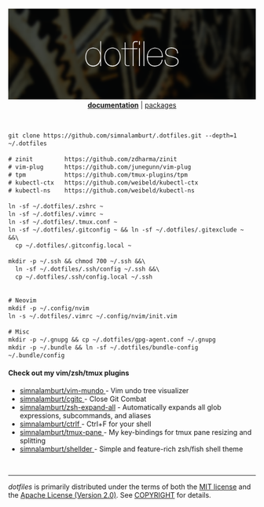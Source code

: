 <p align=center>
  <a href="https://github.com/simnalamburt">
    <img alt="dotfiles" src="https://raw.githubusercontent.com/simnalamburt/i/master/.dotfiles/logo.png">
  </a>
  <br>
  <b><a href="docs/">documentation</a></b> | <a href="packages/">packages</a>
</p>

<br>

```shell
git clone https://github.com/simnalamburt/.dotfiles.git --depth=1 ~/.dotfiles

# zinit         https://github.com/zdharma/zinit
# vim-plug      https://github.com/junegunn/vim-plug
# tpm           https://github.com/tmux-plugins/tpm
# kubectl-ctx   https://github.com/weibeld/kubectl-ctx
# kubectl-ns    https://github.com/weibeld/kubectl-ns

ln -sf ~/.dotfiles/.zshrc ~
ln -sf ~/.dotfiles/.vimrc ~
ln -sf ~/.dotfiles/.tmux.conf ~
ln -sf ~/.dotfiles/.gitconfig ~ && ln -sf ~/.dotfiles/.gitexclude ~ &&\
  cp ~/.dotfiles/.gitconfig.local ~

mkdir -p ~/.ssh && chmod 700 ~/.ssh &&\
  ln -sf ~/.dotfiles/.ssh/config ~/.ssh &&\
  cp ~/.dotfiles/.ssh/config.local ~/.ssh


# Neovim
mkdif -p ~/.config/nvim
ln -s ~/.dotfiles/.vimrc ~/.config/nvim/init.vim

# Misc
mkdir -p ~/.gnupg && cp ~/.dotfiles/gpg-agent.conf ~/.gnupg
mkdir -p ~/.bundle && ln -sf ~/.dotfiles/bundle-config ~/.bundle/config
```

#### Check out my vim/zsh/tmux plugins
- [simnalamburt/vim-mundo     ](https://github.com/simnalamburt/vim-mundo) - Vim undo tree visualizer
- [simnalamburt/cgitc         ](https://github.com/simnalamburt/cgitc) - Close Git Combat
- [simnalamburt/zsh-expand-all](https://github.com/simnalamburt/zsh-expand-all) - Automatically expands all glob expressions, subcommands, and aliases
- [simnalamburt/ctrlf         ](https://github.com/simnalamburt/ctrlf) - Ctrl+F for your shell
- [simnalamburt/tmux-pane     ](https://github.com/simnalamburt/tmux-pane) - My key-bindings for tmux pane resizing and splitting
- [simnalamburt/shellder      ](https://github.com/simnalamburt/shellder) - Simple and feature-rich zsh/fish shell theme

<br>

--------
*dotfiles* is primarily distributed under the terms of both the [MIT license]
and the [Apache License (Version 2.0)]. See [COPYRIGHT] for details.

[MIT license]: LICENSE-MIT
[Apache License (Version 2.0)]: LICENSE-APACHE
[COPYRIGHT]: COPYRIGHT

